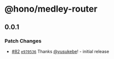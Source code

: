 # @hono/medley-router

## 0.0.1

### Patch Changes

- [#82](https://github.com/honojs/middleware/pull/82) [`e970536`](https://github.com/honojs/middleware/commit/e970536220617e54c77f5bac7e5fe930248aff1a) Thanks [@yusukebe](https://github.com/yusukebe)! - initial release
